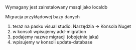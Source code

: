 Wymagany jest zainstalowany mssql jako localdb

Migracja przykłądowej bazy danych
1. teraz na pasku visual studio: Narzędzia -> Konsola Nuget
1. w konsoli wpisujemy add-migration
3. podajemy nazwe migracji (obojętnie jaka)
4. wpisujemy w konsoli update-database